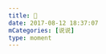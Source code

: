 ```yaml
---
title: 🥃
date: 2017-08-12 18:37:07
mCategories: [说说]
type: moment
---
```


<div id="pics-20170812183707"></div>

<script>
var data = [
    {"link": "2017-08-12_000000.jpeg", "type": "shuoshuo"}
];
picsRender(data, "pics-20170812183707");
</script>
